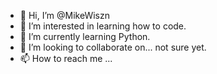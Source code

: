 - 👋 Hi, I’m @MikeWiszn
- 👀 I’m interested in learning how to code.
- 🌱 I’m currently learning Python.
- 💞️ I’m looking to collaborate on... not sure yet.
- 📫 How to reach me ...

<!---
MikeWiszn/MikeWiszn is a ✨ special ✨ repository because its `README.md` (this file) appears on your GitHub profile.
You can click the Preview link to take a look at your changes.
--->
